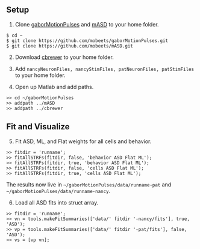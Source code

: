 ## Setup

1) Clone [gaborMotionPulses](https://github.com/mobeets/gaborMotionPulses) and [mASD](https://github.com/mobeets/mASD) to your home folder.

```
$ cd ~
$ git clone https://github.com/mobeets/gaborMotionPulses.git
$ git clone https://github.com/mobeets/mASD.git
```

2) Download [cbrewer](http://www.mathworks.com/matlabcentral/fileexchange/34087-cbrewer---colorbrewer-schemes-for-matlab) to your home folder.

3) Add `nancyNeuronFiles, nancyStimFiles, patNeuronFiles, patStimFiles` to your home folder.

4) Open up Matlab and add paths.

```
>> cd ~/gaborMotionPulses
>> addpath ../mASD
>> addpath ../cbrewer
```

## Fit and Visualize

5) Fit ASD, ML, and Flat weights for all cells and behavior.

```
>> fitdir = 'runname';
>> fitAllSTRFs(fitdir, false, 'behavior ASD Flat ML');
>> fitAllSTRFs(fitdir, true, 'behavior ASD Flat ML');
>> fitAllSTRFs(fitdir, false, 'cells ASD Flat ML');
>> fitAllSTRFs(fitdir, true, 'cells ASD Flat ML');
```

The results now live in `~/gaborMotionPulses/data/runname-pat` and `~/gaborMotionPulses/data/runname-nancy`.

6) Load all ASD fits into struct array.

```
>> fitdir = 'runname';
>> vn = tools.makeFitSummaries(['data/' fitdir '-nancy/fits'], true, 'ASD');
>> vp = tools.makeFitSummaries(['data/' fitdir '-pat/fits'], false, 'ASD');
>> vs = [vp vn];
```
